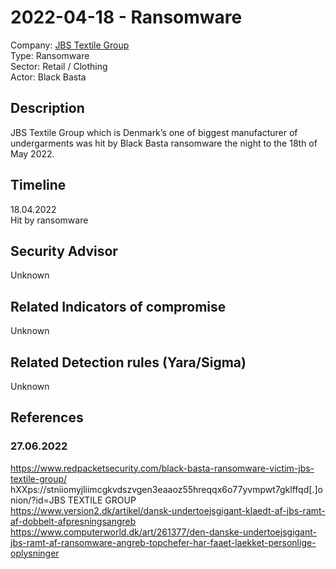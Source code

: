 # 2022-04-18 - Ransomware 
Company: [JBS Textile Group](https://jbstextilegroup.com/)   
Type: Ransomware  
Sector: Retail / Clothing   
Actor: Black Basta

## Description  
JBS Textile Group which is Denmark’s one of biggest manufacturer of undergarments was hit by Black Basta ransomware the night to the 18th of May 2022.

## Timeline
18.04.2022  
Hit by ransomware

## Security Advisor
Unknown

## Related Indicators of compromise
Unknown

## Related Detection rules (Yara/Sigma)
Unknown

## References   

### 27.06.2022
https://www.redpacketsecurity.com/black-basta-ransomware-victim-jbs-textile-group/   
hXXps://stniiomyjliimcgkvdszvgen3eaaoz55hreqqx6o77yvmpwt7gklffqd[.]onion/?id=JBS TEXTILE GROUP  
https://www.version2.dk/artikel/dansk-undertoejsgigant-klaedt-af-jbs-ramt-af-dobbelt-afpresningsangreb   
https://www.computerworld.dk/art/261377/den-danske-undertoejsgigant-jbs-ramt-af-ransomware-angreb-topchefer-har-faaet-laekket-personlige-oplysninger   
